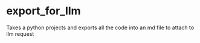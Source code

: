 # export_for_llm
Takes a python projects and exports all the code into an md file to attach to llm request
